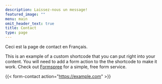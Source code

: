 ```yaml
---
description: Laissez-nous un message!
featured_image: ""
menu: main
omit_header_text: true
title: Contact
type: page
---
```


Ceci est la page de contact en Français.

This is an example of a custom shortcode that you can put right into your content. You will need to add a form action to the the shortcode to make it work. Check out [Formspree](https://formspree.io/) for a simple, free form service.

{{< form-contact action="https://example.com"  >}}
